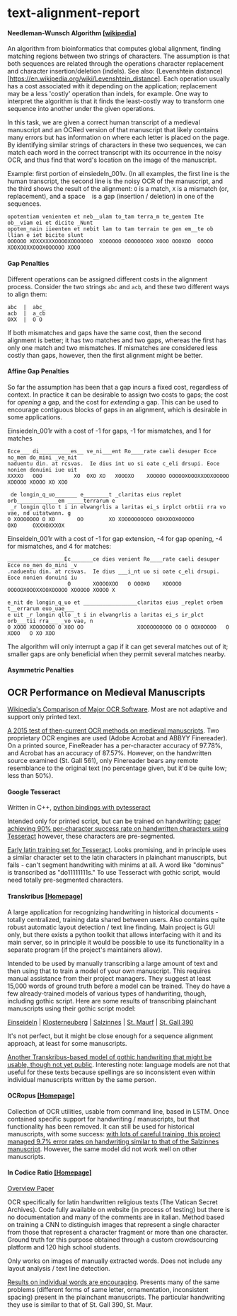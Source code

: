 # text-alignment-report

#### Needleman-Wunsch Algorithm [[wikipedia]](https://en.wikipedia.org/wiki/Needleman%E2%80%93Wunsch_algorithm)

An algorithm from bioinformatics that computes global alignment, finding matching regions between two strings of characters. The assumption is that both sequences are related through the operations character replacement and character insertion/deletion (indels). See also: (Levenshtein distance)[https://en.wikipedia.org/wiki/Levenshtein_distance]. Each operation usually has a cost associated with it depending on the application; replacement may be a less 'costly' operation than indels, for example.  One way to interpret the algorithm is that it finds the least-costly way to transform one sequence into another under the given operations. 

In this task, we are given a correct human transcript of a medieval manuscript and an OCRed version of that manuscript that likely contains many errors but has information on where each letter is placed on the page. By identifying similar strings of characters in these two sequences, we can match each word in the correct transcript with its occurrence in the noisy OCR, and thus find that word's location on the image of the manuscript.

Example: first portion of einsiedeln_001v. (In all examples, the first line is the human transcript, the second line is the noisy OCR of the manuscript, and the third shows the result of the alignment: `O` is a match, `X` is a mismatch (or, replacement), and a space ` ` is a gap (insertion / deletion) in one of the sequences.

```
opotentiam venientem et neb__ulam to_tam terra_m te_gentem Ite ob__viam ei et dicite _Nunt
opoten_nain iieenten et nebit lam to tam terrain te gen em__te ob llian e iet bicite slunt
OOOOOO XOXXXXXXOOOOXOOOOOOO  XOOOOOO OOOOOOOOO XOOO OOOXOO  OOOOO  XOOXOOXXOOOXOOOOOO XOOO
```

#### Gap Penalties

Different operations can be assigned different costs in the alignment process. Consider the two strings `abc` and `acb`, and these two different ways to align them:

```
abc  |  abc_
acb  |  a_cb
OXX  |  O O
```

If both mismatches and gaps have the same cost, then the second alignment is better; it has two matches and two gaps, whereas the first has only one match and two mismatches. If mismatches are considered less costly than gaps, however, then the first alignment might be better.

#### Affine Gap Penalties

So far the assumption has been that a gap incurs a fixed cost, regardless of context. In practice it can be desirable to assign two costs to gaps; the cost for _opening_ a gap, and the cost for _extending_ a gap. This can be used to encourage contiguous blocks of gaps in an alignment, which is desirable in some applications.

Einsiedeln_001r with a cost of -1 for gaps, -1 for mismatches, and 1 for matches
```
Ecce___ di__________es__ ve_ni___ent Ro____rate caeli desuper Ecce no_men do_mini _ve_nit
naduentu din. at rcsvas.  Ie dius int uo si oate c_eli drsupi. Eoce nonien donuini iue uit
XXXXO   OOO          XO  OXO XO   XOOOXO    XOOOOO OOOOOXOOOXXOOXOOOOO XOOOOO XOOOO XO XOO

 de longin_q_uo_______ e________t _claritas eius replet orb_____________em _____terrarum e
 _r longin qllo t i in elwangrlis a laritas ei_s irplct orbtii rra vo vae, nd uitatwann. g
O XOOOOOOO O XO       OO        XO XOOOOOOOOOO OOXXOOXOOOOO             OXO     OXXXOXXXOX

```

Einseideln_001r with a cost of -1 for gap extension, -4 for gap opening, -4 for mismatches, and 4 for matches:

```
__________________Ec_______ce dies venient Ro____rate caeli desuper Ecce no_men do_mini _v
.naduentu din. at rcsvas.  Ie dius ___i_nt uo si oate c_eli drsupi. Eoce nonien donuini iu
                   O       XOOOOXOO   O OOOXO    XOOOOO OOOOOXOOOXXOOXOOOOO XOOOOO XOOOO X

e_nit de longin_q_uo et _________________claritas eius _replet orbem t__errarum euo_uae___
e uit _r longin qllo _t i in elwangrlis a laritas ei_s ir_plct orb___tii rra___ _vo vae, n
O XOOO XOOOOOOO O XOO OO                 XOOOOOOOOOO OO O OOXOOOOO   O  XOOO   O XO XOO
```

The algorithm will only interrupt a gap if it can get several matches out of it; smaller gaps are only beneficial when they permit several matches nearby.

#### Asymmetric Penalties



## OCR Performance on Medieval Manuscripts

[Wikipedia's Comparison of Major OCR Software](https://en.wikipedia.org/wiki/Comparison_of_optical_character_recognition_software). Most are not adaptive and support only printed text.

[A 2015 test of then-current OCR methods on medieval manuscripts](https://brandonwhawk.net/2015/04/20/ocr-and-medieval-manuscripts-establishing-a-baseline/). Two proprietary OCR engines are used (Adobe Acrobat and ABBYY Finereader). On a printed source, FineReader has a per-character accuracy of 97.78%, and Acrobat has an accuracy of 87.57%. However, on the handwritten source examined (St. Gall 561), only Finereader bears any remote resemblance to the original text (no percentage given, but it'd be quite low; less than 50%).

#### Google Tesseract
Written in C++, [python bindings with pytesseract](https://pypi.org/project/pytesseract/)

Intended only for printed script, but can be trained on handwriting; [paper achieving 90% per-character success rate on handwritten characters using Tesseract](https://arxiv.org/abs/1003.5893) however, these characters are pre-segmented.

[Early latin training set for Tesseract](https://latinocr.org/). Looks promising, and in principle uses a similar character set to the latin characters in plainchant manuscripts, but fails - can't segment handwriting with minims at all. A word like "dominus" is transcribed as "do11111111s." To use Tesseract with gothic script, would need totally pre-segmented characters.

#### Transkribus [[Homepage]](https://transkribus.eu/Transkribus/)
A large application for recognizing handwriting in historical documents - totally centralized, training data shared between users. Also contains quite robust automatic layout detection / text line finding. Main project is GUI only, but there exists a python toolkit that allows interfacing with it and its main server, so in principle it would be possible to use its functionality in a separate program (if the project's maintainers allow). 

Intended to be used by manually transcribing a large amount of text and then using that to train a model of your own manuscript. This requires manual assistance from their project managers. They suggest at least 15,000 words of ground truth before a model can be trained. They do have a few already-trained models of various types of handwriting, though, including gothic script. Here are some results of transcribing plainchant manuscripts using their gothic script model:

[Einseideln](https://raw.githubusercontent.com/timothydereuse/text-alignment-report/master/transkribus-einseideln.png) |
[Klosterneuberg](https://github.com/timothydereuse/text-alignment-report/blob/master/transkribus-klosterneuberg.png) |
[Salzinnes](https://github.com/timothydereuse/text-alignment-report/blob/master/transkribus-salzinnes.png) |
[St. Maurf](https://github.com/timothydereuse/text-alignment-report/blob/master/transkribus-stmaurf.png) |
[St. Gall 390](https://github.com/timothydereuse/text-alignment-report/blob/master/transkribus-stgall.png)

It's not perfect, but it might be close enough for a sequence alignment approach, at least for some manuscripts.

[Another Transkribus-based model of gothic handwriting that might be usable, though not yet public](https://read.transkribus.eu/2017/06/09/medieval-handwriting-and-handwritten-text-recognition/). Interesting note: language models are not that useful for these texts because spellings are so inconsistent even within individual manuscripts written by the same person.

#### OCRopus [[Homepage]](https://github.com/tmbdev/ocropy)
Collection of OCR utilities, usable from command line, based in LSTM. Once contained specific support for handwriting / manuscripts, but that functionality has been removed. It can still be used for historical manuscripts, with some success: [with lots of careful training, this project managed 9.7% error rates on handwriting similar to that of the Salzinnes manuscript](https://graal.hypotheses.org/786). However, the same model did not work well on other manuscripts.

#### In Codice Ratio [[Homepage]](http://www.inf.uniroma3.it/db/icr/)

[Overview Paper](http://ceur-ws.org/Vol-2034/paper_2.pdf)

OCR specifically for latin handwritten religious texts (The Vatican Secret Archives). Code fully available on website (in process of testing) but there is no documentation and many of the comments are in italian. Method based on training a CNN to distinguish images that represent a single character from those that represent a character fragment or more than one character. Ground truth for this purpose obtained through a custom crowdsourcing platform and 120 high school students.

Only works on images of manually extracted words. Does not include any layout analysis / text line detection.

[Results on individual words are encouraging](http://www.inf.uniroma3.it/db/icr/preliminary-results.html). Presents many of the same problems (different forms of same letter, ornamentation, inconsistent spacing) present in the plainchant manuscripts. The particular handwriting they use is similar to that of St. Gall 390, St. Maur.
